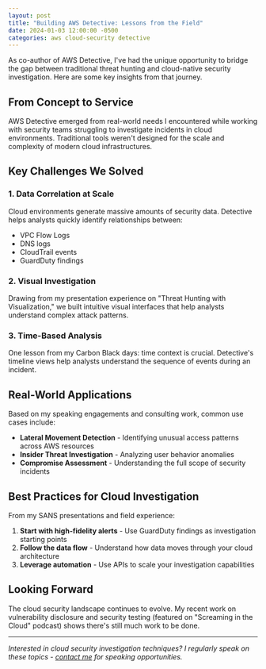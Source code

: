 ```yaml
---
layout: post
title: "Building AWS Detective: Lessons from the Field"
date: 2024-01-03 12:00:00 -0500
categories: aws cloud-security detective
---
```


As co-author of AWS Detective, I've had the unique opportunity to bridge the gap between traditional threat hunting and cloud-native security investigation. Here are some key insights from that journey.

## From Concept to Service

AWS Detective emerged from real-world needs I encountered while working with security teams struggling to investigate incidents in cloud environments. Traditional tools weren't designed for the scale and complexity of modern cloud infrastructures.

## Key Challenges We Solved

### 1. Data Correlation at Scale
Cloud environments generate massive amounts of security data. Detective helps analysts quickly identify relationships between:
- VPC Flow Logs
- DNS logs  
- CloudTrail events
- GuardDuty findings

### 2. Visual Investigation
Drawing from my presentation experience on "Threat Hunting with Visualization," we built intuitive visual interfaces that help analysts understand complex attack patterns.

### 3. Time-Based Analysis
One lesson from my Carbon Black days: time context is crucial. Detective's timeline views help analysts understand the sequence of events during an incident.

## Real-World Applications

Based on my speaking engagements and consulting work, common use cases include:
- **Lateral Movement Detection** - Identifying unusual access patterns across AWS resources
- **Insider Threat Investigation** - Analyzing user behavior anomalies
- **Compromise Assessment** - Understanding the full scope of security incidents

## Best Practices for Cloud Investigation

From my SANS presentations and field experience:

1. **Start with high-fidelity alerts** - Use GuardDuty findings as investigation starting points
2. **Follow the data flow** - Understand how data moves through your cloud architecture
3. **Leverage automation** - Use APIs to scale your investigation capabilities

## Looking Forward

The cloud security landscape continues to evolve. My recent work on vulnerability disclosure and security testing (featured on "Screaming in the Cloud" podcast) shows there's still much work to be done.

---

*Interested in cloud security investigation techniques? I regularly speak on these topics - [contact me](mailto:sonofagl1tch@pebcakconsulting.com) for speaking opportunities.*